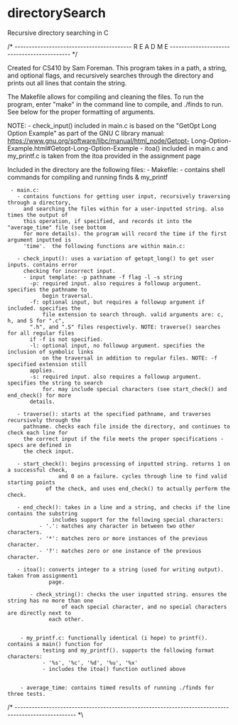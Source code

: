 # directorySearch
Recursive directory searching in C

               
/* -----------------------------------------  R E A D M E ------------------------------------------- */

Created for CS410 by Sam Foreman. This program takes in a path, a string, and optional flags, and
recursively searches through the directory and prints out all lines that contain the string.

The Makefile allows for compiling and cleaning the files. To run the program, enter "make" in the 
command line to compile, and ./finds to run. See below for the proper formatting of arguments.

NOTE: 
      - check_input() included in main.c is based on the "GetOpt Long Option Example" as
      	part of the GNU C library manual: https://www.gnu.org/software/libc/manual/html_node/Getopt-
	Long-Option-Example.html#Getopt-Long-Option-Example
      - itoa() included in main.c and my_printf.c is taken from the itoa provided in the assignment
      	page

Included in the directory are the following files:
	 - Makefile:
	   - contains shell commands for compiling and running finds & my_printf


	 - main.c:
	   - contains functions for getting user input, recursively traversing through a directory,
	     and searching the files within for a user-inputted string. also times the output of
	     this operation, if specified, and records it into the "average_time" file (see bottom
	     for more details). the program will record the time if the first argument inputted is
	     'time'.  the following functions are within main.c:

	   - check_input(): uses a variation of getopt_long() to get user inputs. contains error
	     checking for incorrect input.
	     - input template: -p pathname -f flag -l -s string
	       -p: required input. also requires a followup argument. specifies the pathname to 
	       	   begin traversal.
	       -f: optional input, but requires a followup argument if included. specifies the
	       	   file extension to search through. valid arguments are: c, h, and S for ".c",
		   ".h", and ".S" files respectively. NOTE: traverse() searches for all regular files
		   if -f is not specified.
	       -l: optional input, no followup argument. specifies the inclusion of symbolic links
	           on the traversal in addition to regular files. NOTE: -f specified extension still
		   applies.
	       -s: required input. also requires a followup argument. specifies the string to search
	       	   for. may include special characters (see start_check() and end_check() for more
		   details.

	   - traverse(): starts at the specified pathname, and traverses recursively through the
	     pathname. checks each file inside the directory, and continues to check each line for
	     the correct input if the file meets the proper specifications - specs are defined in
	     the check input.

	   - start_check(): begins processing of inputted string. returns 1 on a successful check,
	     		    and 0 on a failure. cycles through line to find valid starting points
			    of the check, and uses end_check() to actually perform the check.

	   - end_check(): takes in a line and a string, and checks if the line contains the substring
	     		  includes support for the following special characters:
			  - '.': matches any character in between two other characters.
			  - '*': matches zero or more instances of the previous character.
			  - '?': matches zero or one instance of the previous character.

 	   - itoa(): converts integer to a string (used for writing output). taken from assignment1
 	    	     page.

           - check_string(): checks the user inputted string. ensures the string has no more than one
	     		     of each special character, and no special characters are directly next to
			     each other.


        - my_printf.c: functionally identical (i hope) to printf(). contains a main() function for
	  	       testing and my_printf(). supports the following format characters:
		       - '%s', '%c', '%d', '%u', '%x'
		       - includes the itoa() function outlined above
		       

        - average_time: contains timed results of running ./finds for three tests.



/* --------------------------------------------------------------------------------------------------- *\
